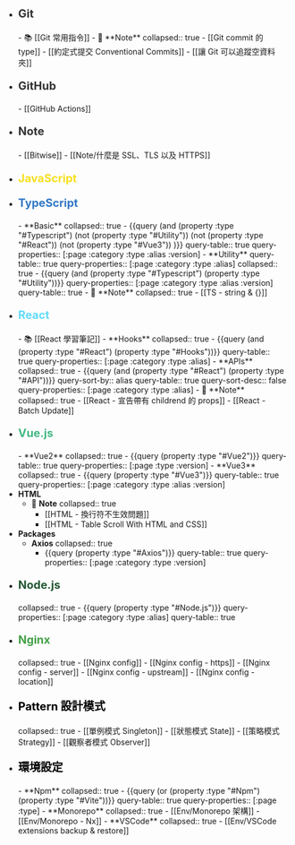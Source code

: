 - <p style="font-size: 20px; font-weight: bold; color: #333;">Git</p>
	- 📚 [[Git 常用指令]]
	- 📓 **Note**
	  collapsed:: true
		- [[Git commit 的 type]]
		- [[約定式提交 Conventional Commits]]
		- [[讓 Git 可以追蹤空資料夾]]
- <p style="font-size: 20px; font-weight: bold; color: #333;">GitHub</p>
	- [[GitHub Actions]]
- <p style="font-size: 20px; font-weight: bold; color: #333;">Note</p>
	- [[Bitwise]]
	- [[Note/什麼是 SSL、TLS 以及 HTTPS]]
- <p style="font-size: 20px; font-weight: bold; color: #f7df1e;">JavaScript</p>
- <p style="font-size: 20px; font-weight: bold; color: #3178c6;">TypeScript</p>
	- **Basic**
	  collapsed:: true
		- {{query (and (property :type "#Typescript") (not (property :type "#Utility")) (not (property :type "#React")) (not (property :type "#Vue3")) )}}
		  query-table:: true
		  query-properties:: [:page :category :type :alias :version]
	- **Utility**
	  query-table:: true
	  query-properties:: [:page :category :type :alias]
	  collapsed:: true
		- {{query (and (property :type "#Typescript") (property :type "#Utility"))}}
		  query-properties:: [:page :category :type :alias :version]
		  query-table:: true
	- 📓 **Note**
	  collapsed:: true
		- [[TS - string & {}]]
- <p style="font-size: 20px; font-weight: bold; color: #61DBFB">React</p>
	- 📚 [[React 學習筆記]]
	- **Hooks**
	  collapsed:: true
		- {{query (and (property :type "#React") (property :type "#Hooks"))}}
		  query-table:: true
		  query-properties:: [:page :category :type :alias]
	- **APIs**
	  collapsed:: true
		- {{query (and (property :type "#React") (property :type "#API"))}}
		  query-sort-by:: alias
		  query-table:: true
		  query-sort-desc:: false
		  query-properties:: [:page :category :type :alias]
	- 📓 **Note**
	  collapsed:: true
		- [[React - 宣告帶有 childrend 的 props]]
		- [[React - Batch Update]]
- <p style="font-size: 20px; font-weight: bold; color: #42b883;">Vue.js</p>
	- **Vue2**
	  collapsed:: true
		- {{query (property :type "#Vue2")}}
		  query-table:: true
		  query-properties:: [:page :type :version]
	- **Vue3**
	  collapsed:: true
		- {{query (property :type "#Vue3")}}
		  query-table:: true
		  query-properties:: [:page :category :type :alias :version]
- **HTML**
	- 📓 **Note**
	  collapsed:: true
		- [[HTML - 換行符不生效問題]]
		- [[HTML - Table Scroll With HTML and CSS]]
- **Packages**
	- **Axios**
	  collapsed:: true
		- {{query (property :type "#Axios")}}
		  query-table:: true
		  query-properties:: [:page :category :type :version]
- <p style="font-size: 20px; font-weight: bold; color: #215732;">Node.js</p>
  collapsed:: true
	- {{query (property :type "#Node.js")}}
	  query-properties:: [:page :category :type :alias]
	  query-table:: true
- <p style="font-size: 20px; font-weight: bold; color: #43A047;">Nginx</p>
  collapsed:: true
	- [[Nginx config]]
		- [[Nginx config - https]]
		- [[Nginx config - server]]
		- [[Nginx config - upstream]]
		- [[Nginx config - location]]
- <p style="font-size: 20px; font-weight: bold; color: #000;">Pattern 設計模式</p>
  collapsed:: true
	- [[單例模式 Singleton]]
	- [[狀態模式 State]]
	- [[策略模式 Strategy]]
	- [[觀察者模式 Observer]]
- <p style="font-size: 20px; font-weight: bold; color: #000;">環境設定</p>
	- **Npm**
	  collapsed:: true
		- {{query (or (property :type "#Npm") (property :type "#Vite"))}}
		  query-table:: true
		  query-properties:: [:page :type]
	- **Monorepo**
	  collapsed:: true
		- [[Env/Monorepo 架構]]
		- [[Env/Monorepo - Nx]]
	- **VSCode**
	  collapsed:: true
		- [[Env/VSCode extensions backup & restore]]